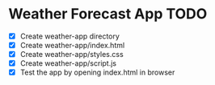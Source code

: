# Weather Forecast App TODO

- [x] Create weather-app directory
- [x] Create weather-app/index.html
- [x] Create weather-app/styles.css
- [x] Create weather-app/script.js
- [x] Test the app by opening index.html in browser
